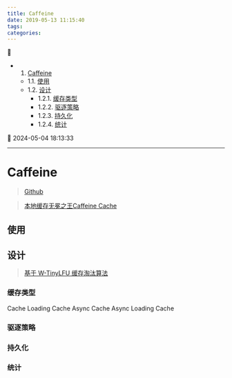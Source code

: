 ```yaml
---
title: Caffeine
date: 2019-05-13 11:15:40
tags: 
categories: 
---
```


💠

- 1. [Caffeine](#caffeine)
    - 1.1. [使用](#使用)
    - 1.2. [设计](#设计)
        - 1.2.1. [缓存类型](#缓存类型)
        - 1.2.2. [驱逐策略](#驱逐策略)
        - 1.2.3. [持久化](#持久化)
        - 1.2.4. [统计](#统计)

💠 2024-05-04 18:13:33
****************************************
# Caffeine
> [Github](https://github.com/ben-manes/caffeine)  

> [本地缓存无冕之王Caffeine Cache ](https://mp.weixin.qq.com/s?__biz=Mzg4Nzc3NjkzOA==&mid=2247486885&idx=1&sn=37c7a9461402bd97822295cf51361777&chksm=cf847e60f8f3f776eb3b477decfbac55dc8b7ae1cf607ef68fbee89dbe02d40a800a92fabec7#rd)

## 使用


## 设计
> [基于 W-TinyLFU 缓存淘汰算法](/Skills/Cache/Cache.md#缓存淘汰算法)

### 缓存类型
Cache 
Loading Cache
Async Cache
Async Loading Cache

### 驱逐策略

### 持久化

### 统计

